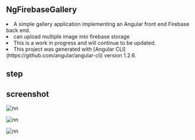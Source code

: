 ## NgFirebaseGallery

<li>A simple gallery application implementing an Angular front end Firebase back end.</li>
<li> can upload multiple image into firebase storage </li>
<li>This is a work in progress and will continue to be updated.</li>

<li>This project was generated with [Angular CLI](https://github.com/angular/angular-cli) version 1.2.6.</li>

## step 

## screenshot

![nn](https://user-images.githubusercontent.com/12325386/29000670-d041d4f2-7aa4-11e7-84ea-10a74b443147.JPG)

![nn](https://user-images.githubusercontent.com/12325386/29000671-f2c6cd84-7aa4-11e7-80b6-995c44f54b44.JPG)

![nn](https://user-images.githubusercontent.com/12325386/29000674-4168a5ac-7aa5-11e7-8153-4a25d7693439.JPG)
